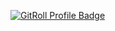 <a href="https://gitroll.io/profile/uCFss62BEHpNjwKOhBuRy7ZGGqke2" target="_blank"><img src="https://gitroll.io/api/badges/profiles/v1/uCFss62BEHpNjwKOhBuRy7ZGGqke2" alt="GitRoll Profile Badge"/></a>
